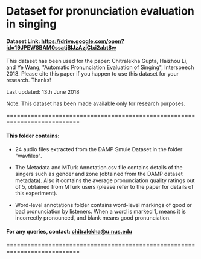 # Dataset for pronunciation evaluation in singing
#### Dataset Link: https://drive.google.com/open?id=19JPEWSBAM0ssatjBIJzAzjClxi2abt8w

This dataset has been used for the paper:
Chitralekha Gupta, Haizhou Li, and Ye Wang, "Automatic Pronunciation Evaluation of Singing", Interspeech 2018.
Please cite this paper if you happen to use this dataset for your research. Thanks!

Last updated: 13th June 2018 

Note: This dataset has been made available only for research purposes.

===========================================================================
#### This folder contains:
- 24 audio files extracted from the DAMP Smule Dataset in the folder "wavfiles".

- The Metadata and MTurk Annotation.csv file contains details of the singers such as gender and zone (obtained from the DAMP dataset metadata). Also it contains the average pronunciation quality ratings out of 5, obtained from MTurk users (please refer to the paper for details of this experiment).

- Word-level annotations folder contains word-level markings of good or bad pronunciation by listeners. When a word is marked 1, means it is incorrectly pronounced, and blank means good pronunciation.


#### For any queries, contact: chitralekha@u.nus.edu
===========================================================================
